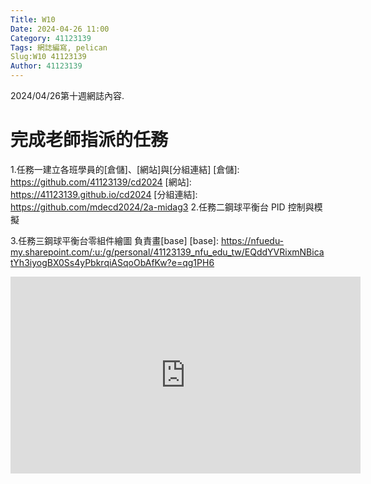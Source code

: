 ```yaml
---
Title: W10
Date: 2024-04-26 11:00
Category: 41123139
Tags: 網誌編寫, pelican
Slug:W10 41123139
Author: 41123139
---
```


2024/04/26第十週網誌內容.

<!-- PELICAN_END_SUMMARY -->

# 完成老師指派的任務
1.任務一建立各班學員的[倉儲]、[網站]與[分組連結]
[倉儲]: https://github.com/41123139/cd2024
[網站]: https://41123139.github.io/cd2024
[分組連結]: https://github.com/mdecd2024/2a-midag3
2.任務二鋼球平衡台 PID 控制與模擬

3.任務三鋼球平衡台零組件繪圖
負責畫[base]
[base]: https://nfuedu-my.sharepoint.com/:u:/g/personal/41123139_nfu_edu_tw/EQddYVRixmNBicatYh3iyogBX0Ss4yPbkrqiASqoObAfKw?e=qg1PH6

<iframe width="560" height="315" src="https://www.youtube.com/embed/npBgae2QfhQ?si=aoZp2KOBERmcVlY-" title="YouTube video player" frameborder="0" allow="accelerometer; autoplay; clipboard-write; encrypted-media; gyroscope; picture-in-picture; web-share" referrerpolicy="strict-origin-when-cross-origin" allowfullscreen></iframe>

